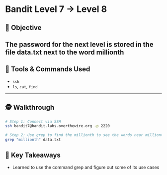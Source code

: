 # Bandit Level 7 → Level 8

## 🧠 Objective
The password for the next level is stored in the file data.txt next to the word millionth
---

## 🧰 Tools & Commands Used
- `ssh`
- `ls`, `cat`, `find`
---

## 🕵️ Walkthrough

```bash
# Step 1: Connect via SSH
ssh bandit7@bandit.labs.overthewire.org -p 2220

# Step 2: Use grep to find the millionth to see the words near millionth
grep "millionth" data.txt
```
## 📌 Key Takeaways
- Learned to use the command grep and figure out some of its use cases